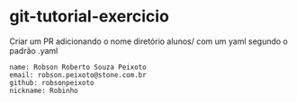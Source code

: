 # git-tutorial-exercicio

Criar um PR adicionando o nome diretório alunos/ com um yaml segundo o padrão <email-da-stone>.yaml

```
name: Robson Roberto Souza Peixoto
email: robson.peixoto@stone.com.br
github: robsonpeixoto
nickname: Robinho
``````
